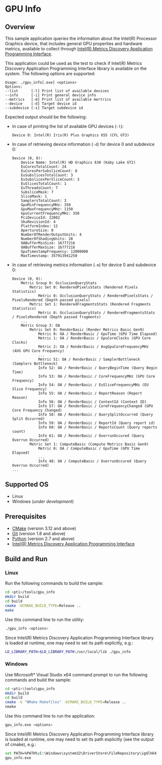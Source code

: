 # GPU Info
## Overview
This sample application queries the information about the Intel(R) Processor Graphics device, that includes general GPU properties and hardware metrics, available to collect through [Intel(R) Metrics Discovery Application Programming Interface](https://github.com/intel/metrics-discovery).

This application could be used as the test to check if Intel(R) Metrics Discovery Application Programming Interface library is available on the system.
The following options are supported:
```
Usage: ./gpu_info[.exe] <options>
Options:
--list      [-l] Print list of available devices
--info      [-i] Print general device info
--metrics   [-m] Print list of available mertrics
--device    [-d] Target device id
--subdevice [-s] Target subdevice id
```

Expected output should be the following:
* In case of printing the list of available GPU devices (`-l`):
    ```
    Device 0: Intel(R) Iris(R) Plus Graphics 655 (CFL GT3)
    ```
* In case of retrieving device information (`-d`) for device 0 and subdevice 0:
    ```
    Device (0, 0):
        Device Name: Intel(R) HD Graphics 630 (Kaby Lake GT2)
        EuCoresTotalCount: 24
        EuCoresPerSubsliceCount: 8
        EuSubslicesTotalCount: 3
        EuSubslicesPerSliceCount: 3
        EuSlicesTotalCount: 1
        EuThreadsCount: 7
        SubsliceMask: 7
        SliceMask: 1
        SamplersTotalCount: 3
        GpuMinFrequencyMHz: 350
        GpuMaxFrequencyMHz: 1150
        GpuCurrentFrequencyMHz: 350
        PciDeviceId: 22802
        SkuRevisionId: 4
        PlatformIndex: 12
        ApertureSize: 0
        NumberOfRenderOutputUnits: 4
        NumberOfShadingUnits: 28
        OABufferMinSize: 16777216
        OABufferMaxSize: 16777216
        GpuTimestampFrequency: 12000000
        MaxTimestamp: 357913941250
    ```
* In case of retrieving metrics information (`-m`)  for device 0 and subdevice 0:
    ```
    Device (0, 0):
        Metric Group 0: OcclusionQueryStats
            Metric Set 0: RenderedPixelsStats (Rendered Pixels Statistics)
                Metric 0: OcclusionQueryStats / RenderedPixelsStats / PixelsRendered (Depth passed pixels)
            Metric Set 1: RenderedFragmentsStats (Rendered Fragments Statistics)
                Metric 0: OcclusionQueryStats / RenderedFragmentsStats / PixelsRendered (Depth passed fragments)
        ...
        Metric Group 3: OA
            Metric Set 0: RenderBasic (Render Metrics Basic Gen9)
                Metric 0: OA / RenderBasic / GpuTime (GPU Time Elapsed)
                Metric 1: OA / RenderBasic / GpuCoreClocks (GPU Core Clocks)
                Metric 2: OA / RenderBasic / AvgGpuCoreFrequencyMHz (AVG GPU Core Frequency)
                ...
                Metric 51: OA / RenderBasic / SamplerBottleneck (Samplers Bottleneck)
                Info 52: OA / RenderBasic / QueryBeginTime (Query Begin Time)
                Info 53: OA / RenderBasic / CoreFrequencyMHz (GPU Core Frequency)
                Info 54: OA / RenderBasic / EuSliceFrequencyMHz (EU Slice Frequency)
                Info 55: OA / RenderBasic / ReportReason (Report Reason)
                Info 56: OA / RenderBasic / ContextId (Context ID)
                Info 57: OA / RenderBasic / CoreFrequencyChanged (GPU Core Frequency Changed)
                Info 58: OA / RenderBasic / QuerySplitOccurred (Query Split Occurred)
                Info 59: OA / RenderBasic / ReportId (Query report id)
                Info 60: OA / RenderBasic / ReportsCount (Query reports count)
                Info 61: OA / RenderBasic / OverrunOccured (Query Overrun Occurred)
            Metric Set 1: ComputeBasic (Compute Metrics Basic Gen9)
                Metric 0: OA / ComputeBasic / GpuTime (GPU Time Elapsed)
                ...
                Info 48: OA / ComputeBasic / OverrunOccured (Query Overrun Occurred)
    ...
    ```
## Supported OS
- Linux
- Windows (*under development*)

## Prerequisites
- [CMake](https://cmake.org/) (version 3.12 and above)
- [Git](https://git-scm.com/) (version 1.8 and above)
- [Python](https://www.python.org/) (version 2.7 and above)
- [Intel(R) Metrics Discovery Application Programming Interface](https://github.com/intel/metrics-discovery)

## Build and Run
### Linux
Run the following commands to build the sample:
```sh
cd <pti>/tools/gpu_info
mkdir build
cd build
cmake -DCMAKE_BUILD_TYPE=Release ..
make
```
Use this command line to run the utility:
```sh
./gpu_info <options>
```
Since Intel(R) Metrics Discovery Application Programming Interface library is loaded at runtime, one may need to set its path explicitly, e.g.:
```sh
LD_LIBRARY_PATH=$LD_LIBRARY_PATH:/usr/local/lib ./gpu_info
```
### Windows
Use Microsoft* Visual Studio x64 command prompt to run the following commands and build the sample:
```sh
cd <pti>\tools\gpu_info
mkdir build
cd build
cmake -G "NMake Makefiles" -DCMAKE_BUILD_TYPE=Release ..
nmake
```
Use this command line to run the application:
```sh
gpu_info.exe <options>
```
Since Intel(R) Metrics Discovery Application Programming Interface library is loaded at runtime, one may need to set its path explicitly (see the output of cmake), e.g.:
```sh
set PATH=%PATH%;C:\Windows\system32\DriverStore\FileRepository\igdlh64.inf_amd64_d59561bc9241aaf5
gpu_info.exe
```